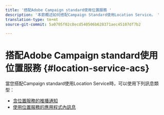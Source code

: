 ```yaml
---
title: '搭配Adobe Campaign standard使用位置服務 '
description: '本節概述如何搭配Campaign Standard使用Location Service。 '
translation-type: tm+mt
source-git-commit: 5a0705f02c8ecd540506b628371aec45107df7b2

---
```



# 搭配Adobe Campaign standard使用位置服務 {#location-service-acs}

當您搭配Campaign standard使用Location Service時，可以使用下列訊息類型：

* [含位置服務的推播通知](/help/use-places-with-other-solutions/places-acs/places-acs-push-notifications.md)
* [使用位置服務的應用程式內訊息](/help/use-places-with-other-solutions/places-acs/places-acs-in-app-messages.md)